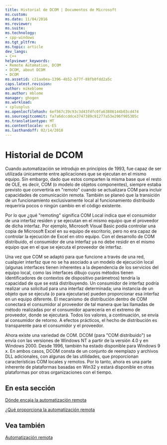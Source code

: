 ```yaml
---
title: Historial de DCOM | Documentos de Microsoft
ms.custom: 
ms.date: 11/04/2016
ms.reviewer: 
ms.suite: 
ms.technology:
- cpp-windows
ms.tgt_pltfrm: 
ms.topic: article
dev_langs:
- C++
helpviewer_keywords:
- Remote Automation, DCOM
- DCOM, about DCOM
- DCOM
ms.assetid: c21aa0ea-1396-4b52-b77f-88fb0fdd2a5c
caps.latest.revision: 
author: mikeblome
ms.author: mblome
manager: ghogen
ms.workload:
- cplusplus
ms.openlocfilehash: 6ef567c39c93c3d43fdfc0fa63886144b03cd474
ms.sourcegitcommit: fa7a6dccddce3747389c91277a53e296f905305c
ms.translationtype: MT
ms.contentlocale: es-ES
ms.lasthandoff: 02/14/2018
---
```

# <a name="history-of-dcom"></a>Historial de DCOM
Cuando automatización se introdujo en principios de 1993, fue capaz de ser utilizada únicamente entre aplicaciones que se ejecutan en el mismo equipo. Sin embargo, dado que estos comparten la misma base que el resto de OLE, es decir, COM (o modelo de objetos componentes), siempre estaba previsto que convertiría en "remoto" cuando se actualizara COM para incluir capacidades de comunicación remota. También se planeó que la transición de un funcionamiento exclusivamente local al funcionamiento distribuido requeriría pocos o ningún cambio en el código existente.  
  
 Por lo que ¿qué "remoting" significa COM Local indica que el consumidor de una interfaz residen y se ejecutan en el mismo equipo que el proveedor de dicha interfaz. Por ejemplo, Microsoft Visual Basic podía controlar una copia de Microsoft Excel en su equipo de escritorio, pero no era capaz de controlar la ejecución de Excel en otro equipo. Con el desarrollo de COM distribuido, el consumidor de una interfaz ya no debe residir en el mismo equipo que en el que se ejecuta el proveedor de interfaz.  
  
 Una vez que COM se adaptó para que funcione a través de una red, cualquier interfaz que no se ha asociado a un modelo de ejecución local (algunas interfaces tienen inherentes a la dependencia de los servicios del equipo local, como las interfaces dibujo cuyos métodos tienen identificadores de contextos de dispositivo parámetros) tendría la capacidad de que se está distribuyendo. Un consumidor de interfaz podría realizar una solicitud para una interfaz determinada; una instancia de un objeto que se ejecuta (o para ejecutarse) pueden proporcionar esa interfaz en un equipo diferente. El mecanismo de distribución dentro de COM conectará el consumidor al proveedor de tal manera que las llamadas de método realizadas por el consumidor aparecería en el extremo de proveedor, donde se ejecutará. Todos los valores, a continuación, se envía al consumidor de retorno. A efectos prácticos, el hecho de distribución es transparente para el consumidor y el proveedor.  
  
 Ahora existe una variedad de COM. DCOM (para "COM distribuido") se envía con las versiones de Windows NT a partir de la versión 4.0 y en Windows 2000. Desde 1996, también ha estado disponible para Windows 9 x. En ambos casos, DCOM consta de un conjunto de reemplazo y archivos DLL adicionales, con algunas de las utilidades, que proporcionan características COM locales y remotos. Por lo tanto, ahora es una parte inherente de plataformas basadas en Win32 y estará disponible en otras plataformas por otras organizaciones con el tiempo.  
  
## <a name="in-this-section"></a>En esta sección  
 [Dónde encaja la automatización remota](where-does-remote-automation-fit-in-q.md)  
  
 [¿Qué proporciona la automatización remota](what-does-remote-automation-provide-q.md)  
  
## <a name="see-also"></a>Vea también  
 [Automatización remota](../mfc/remote-automation.md)
